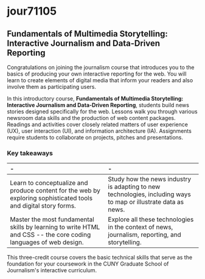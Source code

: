 # jour71105
## Fundamentals of Multimedia Storytelling: Interactive Journalism and Data-Driven Reporting
Congratulations on joining the journalism course that introduces you to the basics of producing your own interactive reporting for the web. You will learn to create elements of digital media that inform your readers and also involve them as participating users.

In this introductory course, __Fundamentals of Multimedia Storytelling: Interactive Journalism and Data-Driven Reporting__, students build news stories designed specifically for the web. Lessons walk you through various newsroom data skills and the production of web content packages. Readings and activities cover closely related matters of user experience (UX), user interaction (UI), and information architecture (IA). Assignments require students to collaborate on projects, pitches and presentations.

### Key takeaways

|-|-|
|:--|:--|
|Learn to conceptualize and produce content for the web by exploring sophisticated tools and digital story forms.|Study how the news industry is adapting to new technologies, including ways to map or illustrate data as news.|
|Master the most fundamental skills by learning to write HTML and CSS -- the core coding languages of web design.|Explore all these technologies in the context of news, journalism, reporting, and storytelling.|

This three-credit course covers the basic technical skills that serve as the foundation for your coursework in the CUNY Graduate School of Journalism's interactive curriculum.
